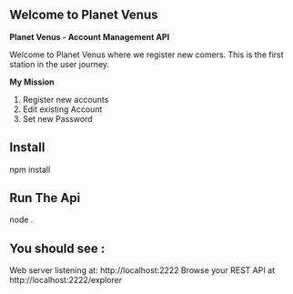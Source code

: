 ## Welcome to Planet Venus

**Planet Venus - Account Management API**

Welcome to Planet Venus where we register new comers. This is the first station in the user journey. 

**My Mission**

1. Register new accounts
2. Edit existing Account
3. Set new Password

## Install 
npm install 

## Run The Api 
node . 

## You should see :

Web server listening at: http://localhost:2222
Browse your REST API at http://localhost:2222/explorer

